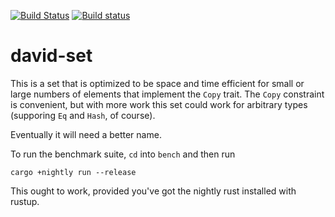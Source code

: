 [![Build Status](https://travis-ci.org/droundy/david-set.svg?branch=master)](https://travis-ci.org/droundy/david-set)
[![Build status](https://ci.appveyor.com/api/projects/status/psw05cutlw4w8nbf?svg=true)](https://ci.appveyor.com/project/droundy/david-set)

# david-set

This is a set that is optimized to be space and time efficient for
small or large numbers of elements that implement the `Copy` trait.
The `Copy` constraint is convenient, but with more work this set could
work for arbitrary types (supporing `Eq` and `Hash`, of course).

Eventually it will need a better name.

To run the benchmark suite, `cd` into `bench` and then run

    cargo +nightly run --release

This ought to work, provided you've got the nightly rust installed
with rustup.
